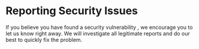 # Reporting Security Issues

If you believe you have found a security vulnerability , 
we encourage you to let us know right away. 
We will investigate all legitimate reports 
and do our best to quickly fix the problem.

